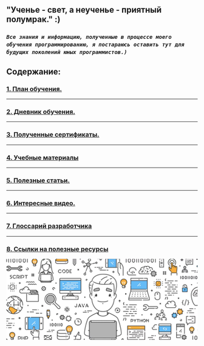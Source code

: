 ## "Ученье - свет, а неученье - приятный полумрак."  :)

### *`Все знания и информацию, полученные в процессе моего обучения программированию, я постараюсь оставить тут для будущих поколений юных программистов.)`*

## Содержание:
### [1. План обучения.](/general_information/Study_programs.md)
***
### [2. Дневник обучения.](/general_information/diary.md)
***
### [3. Полученные сертификаты.](/sertificates/sertificates.md)
***
### [4. Учебные материалы](/study_materials/study_materials.md)
***
### [5. Полезные статьи.](/images/img/minions_at_works.jpg)
***
### [6. Интересные видео.](/images/img/minions_at_works.jpg)
***
### [7. Глоссарий разработчика](/images/img/minions_at_works.jpg)
***
### [8. Ссылки на полезные ресурсы](/useful_resources_on_web/useful_resources_on_web.md)

![](/images/img/MainREADME.jpeg)
